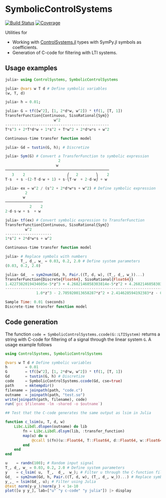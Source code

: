 # SymbolicControlSystems

[![Build Status](https://github.com/baggepinnen/SymbolicControlSystems.jl/workflows/CI/badge.svg)](https://github.com/baggepinnen/SymbolicControlSystems.jl/actions)
[![Coverage](https://codecov.io/gh/baggepinnen/SymbolicControlSystems.jl/branch/master/graph/badge.svg)](https://codecov.io/gh/baggepinnen/SymbolicControlSystems.jl)


Utilities for
- Working with [ControlSystems.jl](https://github.com/JuliaControl/ControlSystems.jl/) types with SymPy.jl symbols as coefficients.
- Generation of C-code for filtering with LTI systems.

## Usage examples
```julia
julia> using ControlSystems, SymbolicControlSystems

julia> @vars w T d # Define symbolic variables
(w, T, d)

julia> h = 0.01;

julia> G = tf([w^2], [1, 2*d*w, w^2]) * tf(1, [T, 1])
TransferFunction{Continuous, SisoRational{Sym}}
                      w^2
-----------------------------------------------
T*s^3 + 2*T*d*w + 1*s^2 + T*w^2 + 2*d*w*s + w^2

Continuous-time transfer function model

julia> Gd = tustin(G, h); # Discretize

julia> Sym(G) # Convert a TransferFunction to symbolic expression
                        2                      
                       w                       
───────────────────────────────────────────────
   3    2                   ⎛   2        ⎞    2
T⋅s  + s ⋅(2⋅T⋅d⋅w + 1) + s⋅⎝T⋅w  + 2⋅d⋅w⎠ + w 

julia> ex = w^2 / (s^2 + 2*d*w*s + w^2) # Define symbolic expression
         2       
        w        
─────────────────
           2    2
2⋅d⋅s⋅w + s  + w 

julia> tf(ex) # Convert symbolic expression to TransferFunction
TransferFunction{Continuous, SisoRational{Sym}}
         w^2
---------------------
1*s^2 + 2*d*w*s + w^2

Continuous-time transfer function model

julia> # Replace symbols with numbers
       T_, d_, w_ = 0.03, 0.2, 2.0 # Define system parameters
(0.03, 0.2, 2.0)

julia> Gd_  = sym2num(Gd, h, Pair.((T, d, w), (T_, d_, w_))...)
TransferFunction{Discrete{Float64}, SisoRational{Float64}}
1.4227382019434605e-5*z^3 + 4.2682146058303814e-5*z^2 + 4.2682146058303814e-5*z + 1.4227382019434605e-5
-------------------------------------------------------------------------------------------------------
              1.0*z^3 - 2.705920013658287*z^2 + 2.414628594192383*z - 0.7085947614779404

Sample Time: 0.01 (seconds)
Discrete-time transfer function model
```


## Code generation
The function `code = SymbolicControlSystems.ccode(G::LTISystem)` returns a string with C-code for filtering of a signal through the linear system `G`. A usage example follows
```julia
using ControlSystems, SymbolicControlSystems

@vars w T d # Define symbolic variables
h        = 0.01
G        = tf([w^2], [1, 2*d*w, w^2]) * tf(1, [T, 1])
Gd       = tustin(G, h) # Discretize
code     = SymbolicControlSystems.ccode(Gd, cse=true)
path     = mktempdir()
filename = joinpath(path, "code.c")
outname  = joinpath(path, "test.so")
write(joinpath(path, filename), code)
run(`gcc $filename -lm -shared -o $outname`)

## Test that the C-code generates the same output as lsim in Julia

function c_lsim(u, T, d, w)
    Libc.Libdl.dlopen(outname) do lib
        fn = Libc.Libdl.dlsym(lib, :transfer_function)
        map(u) do u
            @ccall $(fn)(u::Float64, T::Float64, d::Float64, w::Float64)::Float64
        end
    end
end

u    = randn(100); # Random input signal 
T_, d_, w_ = 0.03, 0.2, 2.0 # Define system parameters
y    = c_lsim( u,  T_,  d_,  w_); # Filter u through the C-function filter
Gd_  = sym2num(Gd, h, Pair.((T, d, w), (T_, d_, w_))...) # Replace symbols with numeric constants
y_,_ = lsim(Gd_, u); # Filter using Julia
@test norm(y-y_)/norm(y_) < 1e-10
plot([u y y_], lab=["u" "y c-code" "y julia"]) |> display
```